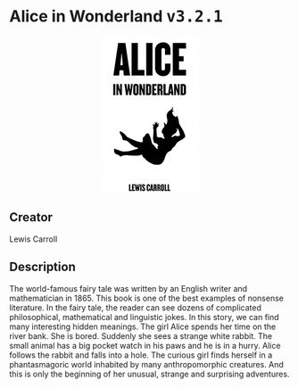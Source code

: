 
# Alice in Wonderland <kbd>v3.2.1</kbd>

<center>
  <img src="./cover-1024.jpg"/>
</center>

## Creator
Lewis Carroll

## Description
The world-famous fairy tale was written by an English writer and mathematician in 1865. This book is one of the best examples of nonsense literature. In the fairy tale, the reader can see dozens of complicated philosophical, mathematical and linguistic jokes. In this story, we can find many interesting hidden meanings. The girl Alice spends her time on the river bank. She is bored. Suddenly she sees a strange white rabbit. The small animal has a big pocket watch in his paws and he is in a hurry. Alice follows the rabbit and falls into a hole. The curious girl finds herself in a phantasmagoric world inhabited by many anthropomorphic creatures. And this is only the beginning of her unusual, strange and surprising adventures.

